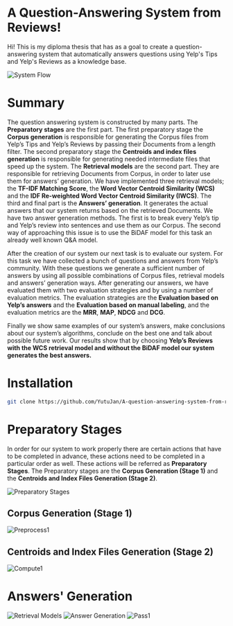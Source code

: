 # A Question-Answering System from Reviews!

Hi! This is my diploma thesis that has as a goal to create a question-answering system that automatically answers questions using Yelp's Tips and Yelp's Reviews as a knowledge base.

![System Flow](https://user-images.githubusercontent.com/10975341/144021501-3cd98b23-2c8d-4877-bcaf-9af73fec5336.png)

# Summary

The question answering system is constructed by many parts. The **Preparatory stages** are the first part. The first preparatory stage the **Corpus generation** is responsible for generating the Corpus files from Yelp’s Tips and Yelp’s Reviews by passing their Documents from a length filter. The second preparatory stage the **Centroids and index files generation** is responsible for generating needed intermediate files that speed up the system. The **Retrieval models** are the second part. They are responsible for retrieving Documents from Corpus, in order to later use them for answers’ generation. We have implemented three retrieval models; the **TF-IDF Matching Score**, the **Word Vector Centroid Similarity (WCS)** and the **IDF Re-weighted Word Vector Centroid Similarity (IWCS)**. The third and final part is the **Answers’ generation**. It generates the actual answers that our system returns based on the retrieved Documents. We have two answer generation methods. The first is to break every Yelp’s tip and Yelp’s review into sentences and use them as our Corpus. The second way of approaching this issue is to use the BiDAF model for this task an already well known Q&A model.

After the creation of our system our next task is to evaluate our system. For this task we have collected a bunch of questions and answers from Yelp’s community. With these questions we generate a sufficient number of answers by using all possible combinations of Corpus files, retrieval models and answers’ generation ways. After generating our answers, we have evaluated them with two evaluation strategies and by using a number of evaluation metrics. The evaluation strategies are the **Evaluation based on Yelp’s answers** and the **Evaluation based on manual labeling**, and the evaluation metrics are the **MRR**, **MAP**, **NDCG** and **DCG**.

Finally we show same examples of our system’s answers, make conclusions about our system’s algorithms, conclude on the best one and talk about possible future work. Our results show that by choosing **Yelp’s Reviews with the WCS retrieval model and without the BiDAF model our system generates the best answers.**

# Installation

```sh
git clone https://github.com/YutuJan/A-question-answering-system-from-reviews.git
```

# Preparatory Stages
In order for our system to work properly there are certain actions that have to be completed in advance, these actions need to be completed in a particular order as well. These actions will be referred as **Preparatory Stages**. The Preparatory stages are the **Corpus Generation (Stage 1)** and the **Centroids and Index Files Generation (Stage 2)**.

![Preparatory Stages](https://user-images.githubusercontent.com/10975341/144021107-81e9b8f2-ad6f-4786-8eb7-f1d91afef59b.png)

## Corpus Generation (Stage 1)
![Preprocess1](https://user-images.githubusercontent.com/10975341/144014570-4232695f-58ed-46d2-b949-40be1fdb784f.png)

## Centroids and Index Files Generation (Stage 2)
![Compute1](https://user-images.githubusercontent.com/10975341/144014105-c06c357a-2a85-40cb-ae94-207a89d9cb32.png)

# Answers' Generation
![Retrieval Models](https://user-images.githubusercontent.com/10975341/144022060-e126d062-5230-4174-b416-9dd1393b6dc7.png)
![Answer Generation](https://user-images.githubusercontent.com/10975341/144022065-4cc5b00a-95e6-4c10-9199-fc986bbf036c.png)
![Pass1](https://user-images.githubusercontent.com/10975341/144014624-f9e53c5a-6263-43eb-bb86-b99179e1bcd0.png)

